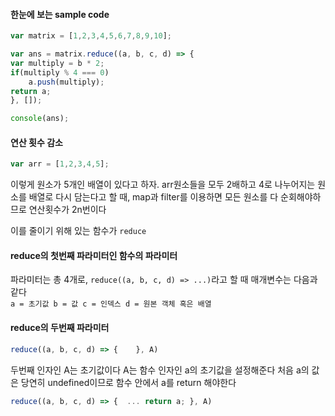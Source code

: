 #### 한눈에 보는 sample code
```javascript
var matrix = [1,2,3,4,5,6,7,8,9,10];

var ans = matrix.reduce((a, b, c, d) => {
var multiply = b * 2;
if(multiply % 4 === 0)
    a.push(multiply);
return a;
}, []);

console(ans);
```

#### 연산 횟수 감소
```js
var arr = [1,2,3,4,5];
```
이렇게 원소가 5개인 배열이 있다고 하자.
arr원소들을 모두 2배하고 4로 나누어지는 원소를 배열로 다시 담는다고 할 때,
map과 filter를 이용하면 모든 원소를 다 순회해야하므로 연산횟수가 2n번이다

이를 줄이기 위해 있는 함수가 `reduce`

#### reduce의 첫번째 파라미터인 함수의 파라미터
파라미터는 총 4개로, `reduce((a, b, c, d) => ...)`라고 할 때 매개변수는 다음과 같다
<br>
`
a = 초기값
b = 값
c = 인덱스
d = 원본 객체 혹은 배열
`

#### reduce의 두번째 파라미터
```js
reduce((a, b, c, d) => {    }, A)
```
두번째 인자인 A는 초기값이다
A는 함수 인자인 a의 초기값을 설정해준다
처음 a의 값은 당연히 undefined이므로 함수 안에서 a를 return 해야한다
```js
reduce((a, b, c, d) => {  ... return a; }, A)
```
